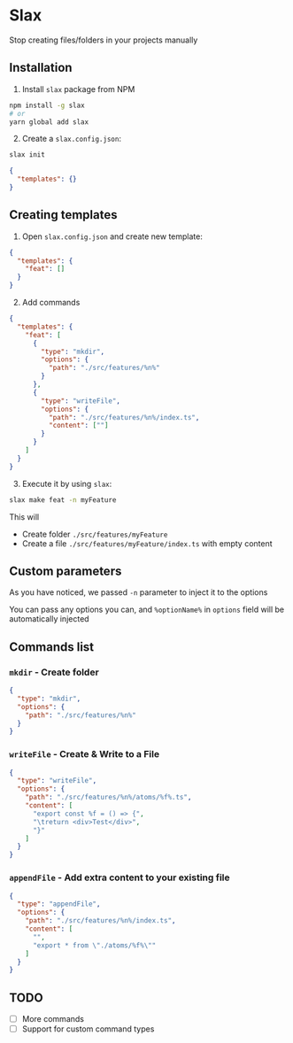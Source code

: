 # Slax

Stop creating files/folders in your projects manually

## Installation

1. Install `slax` package from NPM

```bash
npm install -g slax
# or
yarn global add slax
```

2. Create a `slax.config.json`:

```bash
slax init
```

```json
{
  "templates": {}
}
```

## Creating templates

1. Open `slax.config.json` and create new template:

```json
{
  "templates": {
    "feat": []
  }
}
```

2. Add commands

```json
{
  "templates": {
    "feat": [
      {
        "type": "mkdir",
        "options": {
          "path": "./src/features/%n%"
        }
      },
      {
        "type": "writeFile",
        "options": {
          "path": "./src/features/%n%/index.ts",
          "content": [""]
        }
      }
    ]
  }
}
```

3. Execute it by using `slax`:

```bash
slax make feat -n myFeature
```

This will

- Create folder `./src/features/myFeature`
- Create a file `./src/features/myFeature/index.ts` with empty content

## Custom parameters

As you have noticed, we passed `-n` parameter to inject it to the options

You can pass any options you can, and `%optionName%` in `options` field will be automatically injected

## Commands list

### `mkdir` - Create folder

```json
{
  "type": "mkdir",
  "options": {
    "path": "./src/features/%n%"
  }
}
```

### `writeFile` - Create & Write to a File

```json
{
  "type": "writeFile",
  "options": {
    "path": "./src/features/%n%/atoms/%f%.ts",
    "content": [
      "export const %f = () => {", 
      "\treturn <div>Test</div>", 
      "}"
    ]
  }
}
```

### `appendFile` - Add extra content to your existing file

```json
{
  "type": "appendFile",
  "options": {
    "path": "./src/features/%n%/index.ts",
    "content": [
      "", 
      "export * from \"./atoms/%f%\""
    ]
  }
}
```

## TODO

- [ ] More commands
- [ ] Support for custom command types
